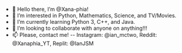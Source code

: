 - 👋 Hello there, I’m @Xana-phia!
- 👀 I’m interested in Python, Mathematics, Science, and TV/Movies.
- 🌱 I’m currently learning Python 3, C++, and Java.
- 💞️ I’m looking to collaborate with anyone on anything!!!
- 📫 Please, contact me! --   Instagram: @ian_mctwo,  Reddit: @Xanaphia_YT,  Replit: @IanJSM
